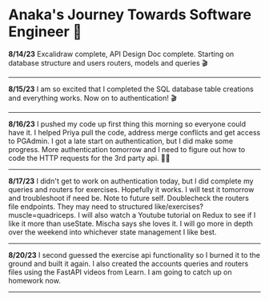 # Anaka's Journey Towards Software Engineer :roller_coaster:

**8/14/23** Excalidraw complete, API Design Doc complete. Starting on database structure and users routers, models and queries :clapper:

---

**8/15/23** I am so excited that I completed the SQL database table creations and everything works. Now on to authentication! :clapper:

---

**8/16/23** I pushed my code up first thing this morning so everyone could have it. I helped Priya pull the code, address merge conflicts and get access to PGAdmin. I got a late start on authentication, but I did make some progress. More authentication tomorrow and I need to figure out how to code the HTTP requests for the 3rd party api. :guardsman:

---

**8/17/23** I didn't get to work on authentication today, but I did complete my queries and routers for exercises. Hopefully it works. I will test it tomorrow and troubleshoot if need be. Note to future self. Doublecheck the routers file endpoints. They may need to structured like/exercises?muscle=quadriceps. I will also watch a Youtube tutorial on Redux to see if I like it more than useState. Mischa says she loves it. I will go more in depth over the weekend into whichever state management I like best.

---

**8/20/23** I second guessed the exercise api functionality so I burned it to the ground and built it again. I also created the accounts queries and routers files using the FastAPI videos from Learn. I am going to catch up on homework now.

---

